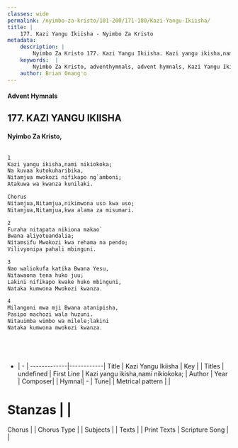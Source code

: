 ```yaml
---
classes: wide
permalink: /nyimbo-za-kristo/101-200/171-180/Kazi-Yangu-Ikiisha/
title: |
    177. Kazi Yangu Ikiisha - Nyimbo Za Kristo
metadata:
    description: |
        Nyimbo Za Kristo 177. Kazi Yangu Ikiisha. Kazi yangu ikisha,nami nikiokoka; Na kuvaa kutokuharibika, Nitamjua mwokozi nifikapo ng`amboni; Atakuwa wa kwanza kunilaki.  Chorus Nitamjua,Nitamjua,nikimwona uso kwa uso; Nitamjua,Nitamjua,kwa alama za misumari.  
    keywords:  |
        Nyimbo Za Kristo, adventhymnals, advent hymnals, Kazi Yangu Ikiisha, Kazi yangu ikisha,nami nikiokoka;. 
    author: Brian Onang'o
---
```


#### Advent Hymnals
## 177. KAZI YANGU IKIISHA
####  Nyimbo Za Kristo,

```txt

1
Kazi yangu ikisha,nami nikiokoka;
Na kuvaa kutokuharibika,
Nitamjua mwokozi nifikapo ng`amboni;
Atakuwa wa kwanza kunilaki.

Chorus
Nitamjua,Nitamjua,nikimwona uso kwa uso;
Nitamjua,Nitamjua,kwa alama za misumari.

2
Furaha nitapata nikiona makao`
Bwana aliyotuandalia;
Nitamsifu Mwokozi kwa rehama na pendo;
Vilivyonipa pahali mbinguni.

3
Nao waliokufa katika Bwana Yesu,
Nitawaona tena huko juu;
Lakini nifikapo kwake huko mbinguni,
Nataka kumwona Mwokozi kwanza.

4
Milangoni mwa mji Bwana atanipisha,
Pasipo machozi wala huzuni.
Nitauimba wimbo wa milele;lakini
Nataka kumwona mwokozi kwanza.






```

- |   -  |
-------------|------------|
Title | Kazi Yangu Ikiisha |
Key |  |
Titles | undefined |
First Line | Kazi yangu ikisha,nami nikiokoka; |
Author | 
Year | 
Composer| |
Hymnal|  - |
Tune|  |
Metrical pattern | |
# Stanzas |  |
Chorus |  |
Chorus Type |  |
Subjects | |
Texts |  |
Print Texts | 
Scripture Song |  |
    
